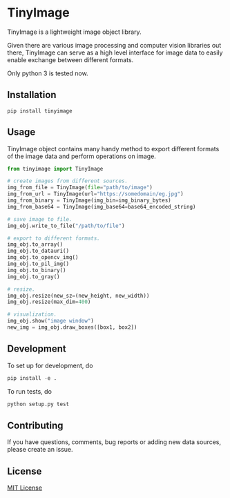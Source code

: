# TinyImage

TinyImage is a lightweight image object library.

Given there are various image processing and computer vision libraries out there, TinyImage can serve as a high level interface for image data
to easily enable exchange between different formats.

Only python 3 is tested now.

## Installation

```
pip install tinyimage
```

## Usage

TinyImage object contains many handy method to export different formats of the image data and perform operations on image.

```python
from tinyimage import TinyImage

# create images from different sources.
img_from_file = TinyImage(file="path/to/image")
img_from_url = TinyImage(url="https://somedomain/eg.jpg")
img_from_binary = TinyImage(img_bin=img_binary_bytes)
img_from_base64 = TinyImage(img_base64=base64_encoded_string)

# save image to file.
img_obj.write_to_file("/path/to/file")

# export to different formats.
img_obj.to_array()
img_obj.to_datauri()
img_obj.to_opencv_img()
img_obj.to_pil_img()
img_obj.to_binary()
img_obj.to_gray()

# resize.
img_obj.resize(new_sz=(new_height, new_width))
img_obj.resize(max_dim=400)

# visualization.
img_obj.show("image window")
new_img = img_obj.draw_boxes([box1, box2])
```

## Development

To set up for development, do
```python
pip install -e .
```

To run tests, do
```python
python setup.py test
```

## Contributing

If you have questions, comments, bug reports or adding new data sources, please create an issue.

## License

[MIT License](./LICENSE)